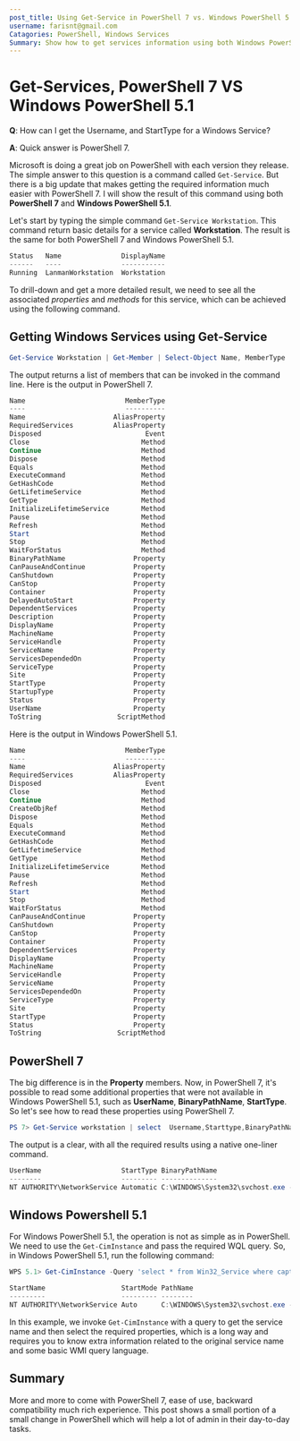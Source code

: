 ```yaml
---
post_title: Using Get-Service in PowerShell 7 vs. Windows PowerShell 5.1
username: farisnt@gmail.com
Catagories: PowerShell, Windows Services
Summary: Show how to get services information using both Windows PowerShell 5.1 and PowerShell 7
---
```


# Get-Services, PowerShell 7 VS Windows PowerShell 5.1

**Q**: How can I get the Username, and StartType for a Windows Service?

**A**: Quick answer is PowerShell 7.

Microsoft is doing a great job on PowerShell with each version they release. The simple answer to this question is a command called `Get-Service`. But there is a big update that makes getting the required information much easier with PowerShell 7. I will show the result of this command using both **PowerShell 7** and **Windows PowerShell 5.1**.

Let's start by typing the simple command `Get-Service Workstation`. This command return basic details for a service called **Workstation**. The result is the same for both PowerShell 7 and Windows PowerShell 5.1.

```powershell
Status   Name               DisplayName
------   ----               -----------
Running  LanmanWorkstation  Workstation
```

To drill-down and get a more detailed result, we need to see all the associated _properties_ and _methods_ for this service, which can be achieved using the following command.

## Getting Windows Services using Get-Service

```powershell
Get-Service Workstation | Get-Member | Select-Object Name, MemberType
```

The output returns a list of members that can be invoked in the command line. Here is the output in PowerShell 7.

```powershell
Name                         MemberType
----                         ----------
Name                      AliasProperty
RequiredServices          AliasProperty
Disposed                          Event
Close                            Method
Continue                         Method
Dispose                          Method
Equals                           Method
ExecuteCommand                   Method
GetHashCode                      Method
GetLifetimeService               Method
GetType                          Method
InitializeLifetimeService        Method
Pause                            Method
Refresh                          Method
Start                            Method
Stop                             Method
WaitForStatus                    Method
BinaryPathName                 Property
CanPauseAndContinue            Property
CanShutdown                    Property
CanStop                        Property
Container                      Property
DelayedAutoStart               Property
DependentServices              Property
Description                    Property
DisplayName                    Property
MachineName                    Property
ServiceHandle                  Property
ServiceName                    Property
ServicesDependedOn             Property
ServiceType                    Property
Site                           Property
StartType                      Property
StartupType                    Property
Status                         Property
UserName                       Property
ToString                   ScriptMethod
```

Here is the output in Windows PowerShell 5.1.

```powershell
Name                         MemberType
----                         ----------
Name                      AliasProperty
RequiredServices          AliasProperty
Disposed                          Event
Close                            Method
Continue                         Method
CreateObjRef                     Method
Dispose                          Method
Equals                           Method
ExecuteCommand                   Method
GetHashCode                      Method
GetLifetimeService               Method
GetType                          Method
InitializeLifetimeService        Method
Pause                            Method
Refresh                          Method
Start                            Method
Stop                             Method
WaitForStatus                    Method
CanPauseAndContinue            Property
CanShutdown                    Property
CanStop                        Property
Container                      Property
DependentServices              Property
DisplayName                    Property
MachineName                    Property
ServiceHandle                  Property
ServiceName                    Property
ServicesDependedOn             Property
ServiceType                    Property
Site                           Property
StartType                      Property
Status                         Property
ToString                   ScriptMethod
```

## PowerShell 7

The big difference is in the **Property** members. Now, in PowerShell 7, it's possible to read some additional properties that were not available in Windows PowerShell 5.1, such as **UserName**, **BinaryPathName**, **StartType**. So let's see how to read these properties using PowerShell 7.

```powershell
PS 7> Get-Service workstation | select  Username,Starttype,BinaryPathName
```

The output is a clear, with all the required results using a native one-liner command.

```powershell
UserName                    StartType BinaryPathName
--------                    --------- --------------
NT AUTHORITY\NetworkService Automatic C:\WINDOWS\System32\svchost.exe -k NetworkService -p
```

## Windows Powershell 5.1

For Windows PowerShell 5.1, the operation is not as simple as in PowerShell. We need to use the `Get-CimInstance` and pass the required WQL query. So, in Windows PowerShell 5.1, run the following command:

```powershell
WPS 5.1> Get-CimInstance -Query 'select * from Win32_Service where caption like "Workstation"' | select StartName,StartMode,PathName
```

```powershell
StartName                   StartMode PathName
---------                   --------- --------
NT AUTHORITY\NetworkService Auto      C:\WINDOWS\System32\svchost.exe -k NetworkService -p
```

In this example, we invoke `Get-CimInstance` with a query to get the service name and then select the required properties, which is a long way and requires you to know extra information related to the original service name and some basic WMI query language.

## Summary

More and more to come with PowerShell 7, ease of use, backward compatibility much rich experience. This post shows a small portion of a small change in PowerShell which will help a lot of admin in their day-to-day tasks.
